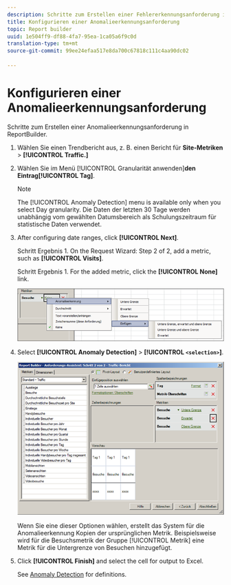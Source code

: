```yaml
---
description: Schritte zum Erstellen einer Fehlererkennungsanforderung in ReportBuilder.
title: Konfigurieren einer Anomalieerkennungsanforderung
topic: Report builder
uuid: 1e504ff9-df88-4fa7-95ea-1ca05a6f9c0d
translation-type: tm+mt
source-git-commit: 99ee24efaa517e8da700c67818c111c4aa90dc02

---
```



# Konfigurieren einer Anomalieerkennungsanforderung

Schritte zum Erstellen einer Anomalieerkennungsanforderung in ReportBuilder.

1. Wählen Sie einen Trendbericht aus, z. B. einen Bericht für **Site-Metriken** &gt; **[!UICONTROL Traffic.]**
1. Wählen Sie im Menü [!UICONTROL Granularität anwenden]**den Eintrag[!UICONTROL Tag]**.

   >[!NOTE]
   >
   >The [!UICONTROL Anomaly Detection] menu is available only when you select Day granularity. Die Daten der letzten 30 Tage werden unabhängig vom gewählten Datumsbereich als Schulungszeitraum für statistische Daten verwendet.

1. After configuring date ranges, click **[!UICONTROL Next]**.

   Schritt Ergebnis 1. On the Request Wizard: Step 2 of 2, add a metric, such as **[!UICONTROL Visits]**.

   Schritt Ergebnis 1. For the added metric, click the **[!UICONTROL None]** link.

   ![Schritt Ergebnis](assets/anomaly_select.png)

1. Select **[!UICONTROL Anomaly Detection]** &gt; **[!UICONTROL `<selection>`]**.

   ![Schritt-Info](assets/anomaly_visit.png)

   Wenn Sie eine dieser Optionen wählen, erstellt das System für die Anomalieerkennung Kopien der ursprünglichen Metrik. Beispielsweise wird für die Besuchsmetrik der Gruppe [!UICONTROL Metrik] eine Metrik für die Untergrenze von Besuchen hinzugefügt.
1. Click **[!UICONTROL Finish]** and select the cell for output to Excel.

   See [Anomaly Detection](/help/analyze/analysis-workspace/virtual-analyst/c-anomaly-detection/anomaly-detection.md) for definitions.
